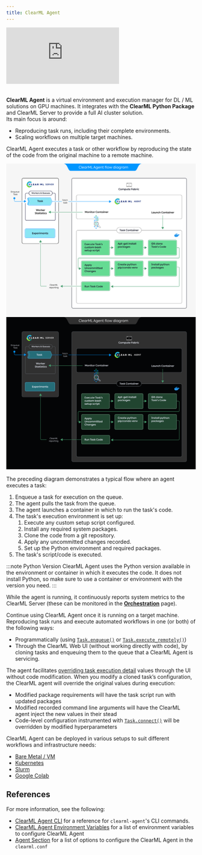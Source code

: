 ```yaml
---
title: ClearML Agent
---
```



<div class="vid">
<iframe
        src="https://www.youtube.com/embed/MX3BrXnaULs" 
        title="YouTube video player" 
        frameborder="0" 
        allow="accelerometer; autoplay; clipboard-write; encrypted-media; gyroscope; picture-in-picture; fullscreen" 
        allowfullscreen>
</iframe>
</div>

<br/>

**ClearML Agent** is a virtual environment and execution manager for DL / ML solutions on GPU machines. It integrates with the **ClearML Python Package** and ClearML Server to provide a full AI cluster solution. <br/>
Its main focus is around:
- Reproducing task runs, including their complete environments. 
- Scaling workflows on multiple target machines. 

ClearML Agent executes a task or other workflow by reproducing the state of the code from the original machine 
to a remote machine.

![ClearML Agent flow diagram](img/clearml_agent_flow_diagram.png#light-mode-only)
![ClearML Agent flow diagram](img/clearml_agent_flow_diagram_dark.png#dark-mode-only)

The preceding diagram demonstrates a typical flow where an agent executes a task:  

1. Enqueue a task for execution on the queue.
1. The agent pulls the task from the queue.
1. The agent launches a container in which to run the task's code.
1. The task's execution environment is set up:
   1.  Execute any custom setup script configured.
   1.  Install any required system packages.
   1.  Clone the code from a git repository.
   1.  Apply any uncommitted changes recorded.
   1.  Set up the Python environment and required packages.
1. The task's script/code is executed.  

:::note Python Version
ClearML Agent uses the Python version available in the environment or container in which it executes the code. It does not 
install Python, so make sure to use a container or environment with the version you need.
::: 

While the agent is running, it continuously reports system metrics to the ClearML Server (these can be monitored in the 
[**Orchestration**](webapp/webapp_workers_queues.md) page).  

Continue using ClearML Agent once it is running on a target machine. Reproducing task runs and execute 
automated workflows in one (or both) of the following ways: 
* Programmatically (using [`Task.enqueue()`](references/sdk/task.md#taskenqueue) or [`Task.execute_remotely()`](references/sdk/task.md#execute_remotely))
* Through the ClearML Web UI (without working directly with code), by cloning tasks and enqueuing them to the 
  queue that a ClearML Agent is servicing.

The agent facilitates [overriding task execution detail](webapp/webapp_exp_tuning.md) values through the UI without 
code modification. When you modify a cloned task’s configuration, the ClearML agent will override the original values 
during execution:
* Modified package requirements will have the task script run with updated packages
* Modified recorded command line arguments will have the ClearML agent inject the new values in their stead
* Code-level configuration instrumented with [`Task.connect()`](references/sdk/task.md#connect) will be overridden by modified hyperparameters

ClearML Agent can be deployed in various setups to suit different workflows and infrastructure needs:
* [Bare Metal / VM](clearml_agent/clearml_agent_deployment_bare_metal.md#spinning-up-an-agent)
* [Kubernetes](clearml_agent/clearml_agent_deployment_k8s.md)
* [Slurm](clearml_agent/clearml_agent_deployment_slurm.md)
* [Google Colab](guides/ide/google_colab.md)

## References

For more information, see the following:
* [ClearML Agent CLI](clearml_agent/clearml_agent_ref.md) for a reference for `clearml-agent`'s CLI commands. 
* [ClearML Agent Environment Variables](clearml_agent/clearml_agent_env_var.md) for a list of environment variables
to configure ClearML Agent
* [Agent Section](configs/clearml_conf.md#agent-section) for a list of options to configure the ClearML Agent in the 
`clearml.conf`